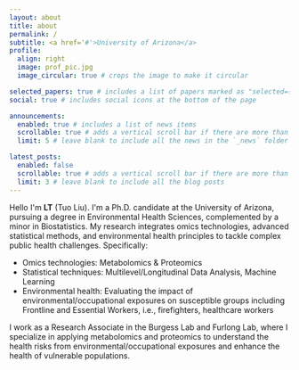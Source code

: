 ```yaml
---
layout: about
title: about
permalink: /
subtitle: <a href='#'>University of Arizona</a>
profile:
  align: right
  image: prof_pic.jpg
  image_circular: true # crops the image to make it circular

selected_papers: true # includes a list of papers marked as "selected={true}"
social: true # includes social icons at the bottom of the page

announcements:
  enabled: true # includes a list of news items
  scrollable: true # adds a vertical scroll bar if there are more than 3 news items
  limit: 5 # leave blank to include all the news in the `_news` folder

latest_posts:
  enabled: false
  scrollable: true # adds a vertical scroll bar if there are more than 3 new posts items
  limit: 3 # leave blank to include all the blog posts
---
```


<!-- Write your biography here. Tell the world about yourself. Link to your favorite [subreddit](http://reddit.com). You can put a picture in, too. The code is already in, just name your picture `prof_pic.jpg` and put it in the `img/` folder.

Put your address / P.O. box / other info right below your picture. You can also disable any of these elements by editing `profile` property of the YAML header of your `_pages/about.md`. Edit `_bibliography/papers.bib` and Jekyll will render your [publications page](/al-folio/publications/) automatically.

Link to your social media connections, too. This theme is set up to use [Font Awesome icons](https://fontawesome.com/) and [Academicons](https://jpswalsh.github.io/academicons/), like the ones below. Add your Facebook, Twitter, LinkedIn, Google Scholar, or just disable all of them. -->

Hello I'm **LT** (Tuo Liu). I'm a Ph.D. candidate at the University of Arizona, pursuing a degree in Environmental Health Sciences, complemented by a minor in Biostatistics. My research integrates omics technologies, advanced statistical methods, and environmental health principles to tackle complex public health challenges. Specifically:

- Omics technologies: Metabolomics & Proteomics
- Statistical techniques: Multilevel/Longitudinal Data Analysis, Machine Learning
- Environmental health: Evaluating the impact of environmental/occupational exposures on susceptible groups including Frontline and Essential Workers, i.e., firefighters, healthcare workers

I work as a Research Associate in the Burgess Lab and Furlong Lab, where I specialize in applying metabolomics and proteomics to understand the health risks from environmental/occupational exposures and enhance the health of vulnerable populations.
